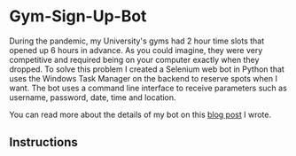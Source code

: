 # Gym-Sign-Up-Bot
During the pandemic, my University's gyms had 2 hour time slots that opened up 6 hours in advance. As you could imagine, they were very competitive and required 
being on your computer exactly when they dropped. To solve this problem I created a Selenium web bot in Python that uses the Windows Task Manager on the backend
to reserve spots when I want. The bot uses a command line interface to receive parameters such as username, password, date, time and location.

You can read more about the details of my bot on this [blog post](https://tmonty.tech/create-an-automated-web-bot-with-selenium-in-python) I wrote.

## Instructions


